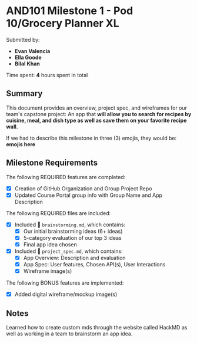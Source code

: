 <!-- (This is a comment) INSTRUCTIONS: Go through this page and fill out any **bolded** entries with their correct values.-->

# AND101 Milestone 1 - **Pod 10/Grocery Planner XL**

Submitted by:
- **Evan Valencia**
- **Ella Goode**
- **Bilal Khan**

Time spent: **4** hours spent in total

## Summary

This document provides an overview, project spec, and wireframes for our team's capstone project: An app that **will allow you to search for recipes by
cuisine, meal, and dish type as well as save them on your favorite recipe wall.**

If we had to describe this milestone in three (3) emojis, they would be: **emojis here**

## Milestone Requirements

<!-- Please be sure to change the [ ] to [x] for any features you completed.  If a feature is not checked [x], you might miss the points for that item! -->

The following REQUIRED features are completed:

- [X] Creation of GitHub Organization and Group Project Repo
- [X] Updated Course Portal group info with Group Name and App Description

The following REQUIRED files are included:

- [X] Included 📄 `brainstorming.md`, which contains:
  - [X] Our initial brainstorming ideas (6+ ideas)
  - [X] 5-category evaluation of our top 3 ideas
  - [X] Final app idea chosen
- [X] Included 📄 `project_spec.md`, which contains:
  - [X] App Overview: Description and evaluation
  - [X] App Spec: User features, Chosen API(s), User Interactions
  - [X] Wireframe image(s)

The following BONUS features are implemented:

- [X] Added digital wireframe/mockup image(s)


## Notes

Learned how to create custom mds through the website called HackMD as well as
working in a team to brainstorm an app idea.

